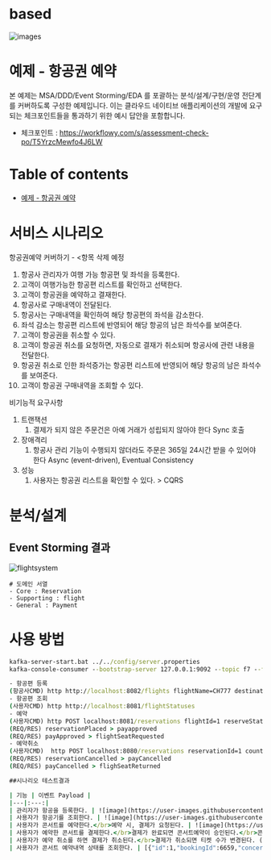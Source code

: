 # based
![images](https://user-images.githubusercontent.com/63759273/86201241-fbf8d300-bb99-11ea-97e1-4bd24ba1e095.jpg)

# 예제 - 항공권 예약

본 예제는 MSA/DDD/Event Storming/EDA 를 포괄하는 분석/설계/구현/운영 전단계를 커버하도록 구성한 예제입니다.
이는 클라우드 네이티브 애플리케이션의 개발에 요구되는 체크포인트들을 통과하기 위한 예시 답안을 포함합니다.
- 체크포인트 : https://workflowy.com/s/assessment-check-po/T5YrzcMewfo4J6LW


# Table of contents

- [예제 - 항공권 예약](#---)


# 서비스 시나리오

항공권예약 커버하기 - <항목 삭제 예정

1. 항공사 관리자가 여행 가능 항공편 및 좌석을 등록한다.
1. 고객이 여행가능한 항공편 리스트를 확인하고 선택한다.
1. 고객이 항공권을 예약하고 결재한다.
1. 항공사로 구매내역이 전달된다.
1. 항공사는 구매내역을 확인하여 해당 항공편의 좌석을 감소한다.
1. 좌석 감소는 항공편 리스트에 반영되어 해당 항공의 남은 좌석수를 보여준다. 
1. 고객이 항공권을 취소할 수 있다.
1. 고객이 항공권 취소를 요청하면, 자동으로 결재가 취소되며 항공사에 관련 내용을 전달한다.
1. 항공권 취소로 인한 좌석증가는 항공편 리스트에 반영되어 해당 항공의 남은 좌석수를 보여준다.
1. 고객이 항공권 구매내역을 조회할 수 있다.

비기능적 요구사항
1. 트랜잭션
    1. 결제가 되지 않은 주문건은 아예 거래가 성립되지 않아야 한다  Sync 호출
1. 장애격리
    1. 항공사 관리 기능이 수행되지 않더라도 주문은 365일 24시간 받을 수 있어야 한다  Async (event-driven), Eventual Consistency
1. 성능
    1. 사용자는 항공권 리스트을 확인할 수 있다. > CQRS
    
    
# 분석/설계

## Event Storming 결과

![flightsystem](https://user-images.githubusercontent.com/63759253/86202972-af63c680-bb9e-11ea-9d1f-0d3e79b46113.jpg)

```
# 도메인 서열
- Core : Reservation
- Supporting : flight
- General : Payment
```

# 사용 방법
```zookeeper-server-start.bat ../../config/zookeeper.properties
kafka-server-start.bat ../../config/server.properties
kafka-console-consumer --bootstrap-server 127.0.0.1:9092 --topic f7 --from-beginning'''

- 항공편 등록
(항공사CMD) http http://localhost:8082/flights flightName=CH777 destination=korea price=300000 seat=40
- 항공편 조회
(사용자CMD) http http://localhost:8081/flightStatuses
- 예약
(사용자CMD) http POST localhost:8081/reservations flightId=1 reserveStatus="place" count=1 price=300000 phone="01097770770"
(REQ/RES) reservationPlaced > payapproved
(REQ/RES) payApproved > flightSeatRequested
- 예약취소
(사용자CMD)  http POST localhost:8080/reservations reservationId=1 count=1 reserveStatus="cancel"
(REQ/RES) reservationCancelled > payCancelled
(REQ/RES) payCancelled > flighSeatReturned

##시나리오 테스트결과

| 기능 | 이벤트 Payload |
|---|:---:|
| 관리자가 항공을 등록한다. | ![image](https://user-images.githubusercontent.com/62231786/85086806-aa099200-b216-11ea-8ca4-50eb47c3b02b.JPG) |
| 사용자가 항공기를 조회한다. | ![image](https://user-images.githubusercontent.com/62231786/85086808-aa099200-b216-11ea-895e-3a7dcfeb4b71.JPG) |
| 사용자가 콘서트를 예약한다.</br>예약 시, 결제가 요청된다. | ![image](https://user-images.githubusercontent.com/62231786/85086809-aaa22880-b216-11ea-9d5c-fcf88fbd2a27.JPG) |
| 사용자가 예약한 콘서트를 결제한다.</br>결제가 완료되면 콘서트예약이 승인된다.</br>콘서트예약이 승인되면 티켓 수가 변경된다. (감소)| ![image](https://user-images.githubusercontent.com/62231786/85086811-aaa22880-b216-11ea-96aa-5ec29cd8a5d6.JPG) | 
| 사용자가 예약 취소를 하면 결제가 취소된다.</br>결제가 취소되면 티켓 수가 변경된다. (증가) | ![image](https://user-images.githubusercontent.com/62231786/85086805-a8d86500-b216-11ea-900a-be7c1555e61d.JPG) |
| 사용자가 콘서트 예약내역 상태를 조회한다. | [{"id":1,"bookingId":6659,"concertId":1,"userId":1,"status":"BookingRequested"},</br> {"id":2,"bookingId":6660,"concertId":3,"userId":1,"status":"PaymentCanceled"}] |
